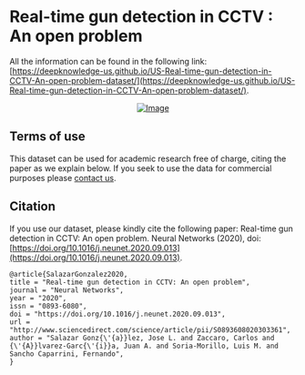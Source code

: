 # Real-time gun detection in CCTV : An open problem
All the information can be found in the following link: [https://deepknowledge-us.github.io/US-Real-time-gun-detection-in-CCTV-An-open-problem-dataset/](https://deepknowledge-us.github.io/US-Real-time-gun-detection-in-CCTV-An-open-problem-dataset/).

<p align="center">
  <a href="https://deepknowledge-us.github.io/US-Real-time-gun-detection-in-CCTV-An-open-problem-dataset/">
    <img src="https://ars.els-cdn.com/content/image/1-s2.0-S0893608020303361-gr1.jpg" alt="Image">
   </a>
</p>


## Terms of use
This dataset can be used for academic research free of charge, citing the paper as we explain below. If you seek to use the data for commercial purposes please [contact us](mailto:jaalvarez@us.es).


## Citation
If you use our dataset, please kindly cite the following paper: Real-time gun detection in CCTV: An open problem. Neural Networks (2020), doi: [https://doi.org/10.1016/j.neunet.2020.09.013](https://doi.org/10.1016/j.neunet.2020.09.013).

```
@article{SalazarGonzalez2020,
title = "Real-time gun detection in CCTV: An open problem",
journal = "Neural Networks",
year = "2020",
issn = "0893-6080",
doi = "https://doi.org/10.1016/j.neunet.2020.09.013",
url = "http://www.sciencedirect.com/science/article/pii/S0893608020303361",
author = "Salazar Gonz{\'{a}}lez, Jose L. and Zaccaro, Carlos and {\'{A}}lvarez-Garc{\'{i}}a, Juan A. and Soria-Morillo, Luis M. and Sancho Caparrini, Fernando",
}
```
